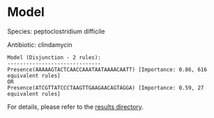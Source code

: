 
# Model

Species: peptoclostridium difficile

Antibiotic: clindamycin

```
Model (Disjunction - 2 rules):
------------------------------
Presence(AAAAAGTACTCAACCAAATAATAAAACAATT) [Importance: 0.86, 616 equivalent rules]
OR
Presence(ATCGTTATCCCTAAGTTGAAGAACAGTAGGA) [Importance: 0.59, 27 equivalent rules]

```

For details, please refer to the [results directory](../../../../../results/scm_b/peptoclostridium%20difficile/clindamycin/repeat_3/).

